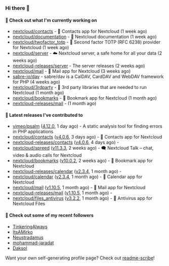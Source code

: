 ### Hi there 👋

#### 👷 Check out what I'm currently working on

- [nextcloud/contacts](https://github.com/nextcloud/contacts) - 📇 Contacts app for Nextcloud (1 week ago)
- [nextcloud/documentation](https://github.com/nextcloud/documentation) - 📘 Nextcloud documentation (1 week ago)
- [nextcloud/twofactor_totp](https://github.com/nextcloud/twofactor_totp) - 🔑 Second factor TOTP (RFC 6238) provider for Nextcloud (1 week ago)
- [nextcloud/server](https://github.com/nextcloud/server) - ☁️ Nextcloud server, a safe home for all your data (2 weeks ago)
- [nextcloud-releases/server](https://github.com/nextcloud-releases/server) - The server releases (2 weeks ago)
- [nextcloud/mail](https://github.com/nextcloud/mail) - 💌 Mail app for Nextcloud (3 weeks ago)
- [sabre-io/dav](https://github.com/sabre-io/dav) - sabre/dav is a CalDAV, CardDAV and WebDAV framework for PHP (4 weeks ago)
- [nextcloud/3rdparty](https://github.com/nextcloud/3rdparty) - :battery: 3rd party libraries that are needed to run Nextcloud (1 month ago)
- [nextcloud/bookmarks](https://github.com/nextcloud/bookmarks) - 🔖 Bookmark app for Nextcloud (1 month ago)
- [nextcloud-releases/mail](https://github.com/nextcloud-releases/mail) -  (1 month ago)

#### 🔭 Latest releases I've contributed to

- [vimeo/psalm](https://github.com/vimeo/psalm) ([4.12.0](https://github.com/vimeo/psalm/releases/tag/4.12.0), 1 day ago) - A static analysis tool for finding errors in PHP applications
- [nextcloud/contacts](https://github.com/nextcloud/contacts) ([v4.0.6](https://github.com/nextcloud/contacts/releases/tag/v4.0.6), 3 days ago) - 📇 Contacts app for Nextcloud
- [nextcloud-releases/contacts](https://github.com/nextcloud-releases/contacts) ([v4.0.6](https://github.com/nextcloud-releases/contacts/releases/tag/v4.0.6), 4 days ago) - 
- [nextcloud/spreed](https://github.com/nextcloud/spreed) ([v11.3.3](https://github.com/nextcloud/spreed/releases/tag/v11.3.3), 2 weeks ago) - 🗨️ Nextcloud Talk – chat, video &amp; audio calls for Nextcloud
- [nextcloud/bookmarks](https://github.com/nextcloud/bookmarks) ([v10.0.2](https://github.com/nextcloud/bookmarks/releases/tag/v10.0.2), 2 weeks ago) - 🔖 Bookmark app for Nextcloud
- [nextcloud-releases/calendar](https://github.com/nextcloud-releases/calendar) ([v2.3.4](https://github.com/nextcloud-releases/calendar/releases/tag/v2.3.4), 1 month ago) - 
- [nextcloud/calendar](https://github.com/nextcloud/calendar) ([v2.3.4](https://github.com/nextcloud/calendar/releases/tag/v2.3.4), 1 month ago) - 📆 Calendar app for Nextcloud
- [nextcloud/mail](https://github.com/nextcloud/mail) ([v1.10.5](https://github.com/nextcloud/mail/releases/tag/v1.10.5), 1 month ago) - 💌 Mail app for Nextcloud
- [nextcloud-releases/mail](https://github.com/nextcloud-releases/mail) ([v1.10.5](https://github.com/nextcloud-releases/mail/releases/tag/v1.10.5), 1 month ago) - 
- [nextcloud/files_antivirus](https://github.com/nextcloud/files_antivirus) ([v3.2.2](https://github.com/nextcloud/files_antivirus/releases/tag/v3.2.2), 1 month ago) - 👾 Antivirus app for Nextcloud Files

#### 👯 Check out some of my recent followers

- [TinkeringAlways](https://github.com/TinkeringAlways)
- [ItsAMirko](https://github.com/ItsAMirko)
- [Neustradamus](https://github.com/Neustradamus)
- [mohammad-jaradat](https://github.com/mohammad-jaradat)
- [Daksol](https://github.com/Daksol)

Want your own self-generating profile page? Check out [readme-scribe](https://github.com/muesli/readme-scribe)!
